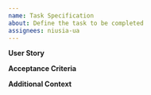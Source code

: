 ```yaml
---
name: Task Specification
about: Define the task to be completed
assignees: niusia-ua
---
```


<!-- THIS ISSUE TYPE SHOULD BE OPENED ONLY BY THE MAINTAINERS -->

**User Story**

<!--
As a user ...
I want to ...
So I can ...
-->

**Acceptance Criteria**

<!-- A clear and concise list of what should be implemented. -->

**Additional Context**

<!-- Add any other context, screenshots or videos about the task here. -->

